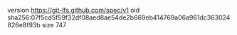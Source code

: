 version https://git-lfs.github.com/spec/v1
oid sha256:07f5cd5f59f32df08aed8ae54de2b669eb414769a06a961dc363024826e8f93b
size 747
